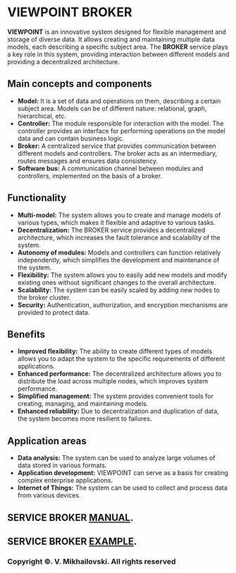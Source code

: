 # VIEWPOINT BROKER

__VIEWPOINT__ is an innovative system designed for flexible management and storage of diverse data. It allows creating and maintaining multiple data models, each describing a specific subject area. The __BROKER__ service plays a key role in this system, providing interaction between different models and providing a decentralized architecture.

## Main concepts and components
* __Model:__ It is a set of data and operations on them, describing a certain subject area. Models can be of different nature: relational, graph, hierarchical, etc.
* __Controller:__ The module responsible for interaction with the model. The controller provides an interface for performing operations on the model data and can contain business logic.
* __Broker:__ A centralized service that provides communication between different models and controllers. The broker acts as an intermediary, routes messages and ensures data consistency.
* __Software bus:__ A communication channel between modules and controllers, implemented on the basis of a broker.
## Functionality
* __Multi-model:__ The system allows you to create and manage models of various types, which makes it flexible and adaptive to various tasks.
* __Decentralization:__ The BROKER service provides a decentralized architecture, which increases the fault tolerance and scalability of the system.
* __Autonomy of modules:__ Models and controllers can function relatively independently, which simplifies the development and maintenance of the system.
* __Flexibility:__ The system allows you to easily add new models and modify existing ones without significant changes to the overall architecture.
* __Scalability:__ The system can be easily scaled by adding new nodes to the broker cluster.
* __Security:__ Authentication, authorization, and encryption mechanisms are provided to protect data.
## Benefits
* __Improved flexibility:__ The ability to create different types of models allows you to adapt the system to the specific requirements of different applications.
* __Enhanced performance:__ The decentralized architecture allows you to distribute the load across multiple nodes, which improves system performance.
* __Simplified management:__ The system provides convenient tools for creating, managing, and maintaining models.
* __Enhanced reliability:__ Due to decentralization and duplication of data, the system becomes more resilient to failures.
## Application areas
* __Data analysis:__ The system can be used to analyze large volumes of data stored in various formats.
* __Application development:__ VIEWPOINT can serve as a basis for creating complex enterprise applications.
* __Internet of Things:__ The system can be used to collect and process data from various devices.

## SERVICE BROKER [MANUAL](https://sites.google.com/view/myviewpoint/broker"authuser=0).
## SERVICE BROKER [EXAMPLE](https://sites.google.com/view/myviewpoint/broker-script"authuser=0).

### Copyright ©. V. Mikhailovski. All rights reserved
